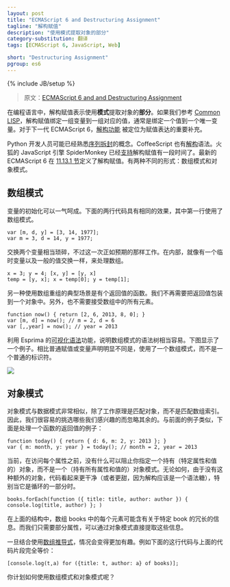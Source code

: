 ```yaml
---
layout: post
title: "ECMAScript 6 and Destructuring Assignment"
tagline: "解构赋值"
description: "使用模式提取对象的部分"
category-substitution: 翻译
tags: [ECMAScript 6, JavaScript, Web]

short: "Destructuring Assignment"
pgroup: es6
---
```

{% include JB/setup %}

> 原文：[ECMAScript 6 and and Destructuring Assignment](http://ariya.ofilabs.com/2013/02/es6-and-destructuring-assignment.html)

<!-- In a programming language, destructuring assignment denotes the use of **patterns** to extract **parts** of an object. If we refer to [Common LISP](http://www.cs.cmu.edu/Groups/AI/html/cltl/clm/node252.html), destructuring assignment binds a set of variables to a corresponding set of values, where normally bind a value to a single variable. For the next-generation ECMAScript 6, [destructuring feature](http://wiki.ecmascript.org/doku.php?id=harmony:destructuring) is slated to be an important addition to the assignment expression. -->
在编程语言中，解构赋值表示使用**模式**提取对象的**部分**。如果我们参考 [Common LISP](http://www.cs.cmu.edu/Groups/AI/html/cltl/clm/node252.html)，解构赋值绑定一组变量到一组对应的值，通常是绑定一个值到一个唯一变量。对于下一代 ECMAScript 6，[解构功能](http://wiki.ecmascript.org/doku.php?id=harmony:destructuring) 被定位为赋值表达的重要补充。

<!-- Python developers might be already familiar with the concept of [sequence unpacking](http://docs.python.org/2/tutorial/datastructures.html#tuples-and-sequences). CoffeeScript also already has the syntax for [destructuring](http://coffeescript.org/#destructuring). SpiderMonkey, the JavaScript engine in Firefox, has been [supporting](https://developer.mozilla.org/en-US/docs/JavaScript/New_in_JavaScript/1.7) destructuring assignment for a while. The latest ECMAScript 6 defines the grammar for destructuring assignment in [Section 11.13.1](http://teramako.github.com/ECMAScript/ecma6th_syntax.html#11.13.1). There are two different forms: array pattern and object pattern. -->
Python 开发人员可能已经熟悉[序列拆封](http://docs.python.org/2/tutorial/datastructures.html#tuples-and-sequences)的概念。CoffeeScript 也有[解构](http://coffeescript.org/#destructuring)语法。火狐的 JavaScript 引擎 SpiderMonkey 已经[支持](https://developer.mozilla.org/en-US/docs/JavaScript/New_in_JavaScript/1.7)解构赋值有一段时间了。最新的 ECMAScript 6 在 [11.13.1 节](http://teramako.github.com/ECMAScript/ecma6th_syntax.html#11.13.1)定义了解构赋值。有两种不同的形式：数组模式和对象模式。

<!-- ## Array Pattern -->

## 数组模式

<!-- Variables can be initialized in one go. The following two lines have the same effect, the first one is employing an array pattern. -->
变量的初始化可以一气呵成。下面的两行代码具有相同的效果，其中第一行使用了数组模式。

    var [m, d, y] = [3, 14, 1977];
    var m = 3, d = 14, y = 1977;

<!-- Swapping two variables is rather trivial, this one works just as expected. Internally, it does the sequence as if there is a temporary variable temp and the usual value exchange. -->
交换两个变量相当琐碎，不过这一次正如预期的那样工作。在内部，就像有一个临时变量以及一般的值交换一样，来处理数组。

    x = 3; y = 4; [x, y] = [y, x]
    temp = [y, x]; x = temp[0]; y = temp[1];

<!-- Another typical use of array restructuring is for a function which has multiple return values. We don't need to wrap it in an object anymore. Also, there is no need to accept all elements in the array. -->
另一种使用数组重组的典型场景是有个返回值的函数。我们不再需要把返回值包装到一个对象中。另外，也不需要接受数组中的所有元素。

    function now() { return [2, 6, 2013, 8, 0]; }
    var [m, d] = now(); // m = 2, d = 6
    var [,,year] = now(); // year = 2013

<!-- With the [syntax visualization](http://esprima.googlecode.com/git-history/harmony/demo/parse.html) feature of Esprima, it is rather easy to illustrate the syntax tree of an array pattern. The following figure shows an example thereof. Compared to a vanilla assignment or variable declarator, the obvious different here is that we have an array pattern instead of a plain identifier. -->
利用 Esprima 的[可视化语法](http://esprima.googlecode.com/git-history/harmony/demo/parse.html)功能，说明数组模式的语法树相当容易。下图显示了一个例子。相比普通赋值或变量声明明显不同是，使用了一个数组模式，而不是一个普通的标识符。

![](http://ariya.ofilabs.com/wp-content/uploads/2013/02/destructuring.png)

<!-- ## Object Pattern -->

## 对象模式

<!-- This pattern is very similar, except it works by matching object properties instead of array indices. Thus, we can easily pick the ones we are interested in while ignoring the rest. A similar example as before, e.g. when processing the return value of a function: -->
对象模式与数据模式非常相似，除了工作原理是匹配对象，而不是匹配数组索引。因此，我们很容易的挑选哪些我们感兴趣的而忽略其余的。与前面的例子类似，下面是处理一个函数的返回值的例子：

    function today() { return { d: 6, m: 2, y: 2013 }; }
    var { m: month, y: year } = today(); // month = 2, year = 2013

<!-- Of course, instead of a pattern, nothing stops you from assigning a holder object before accessing each property. However, the lack of such extra object makes the code looks cleaner (or sweeter, since destructuring is supposed to be a syntactic sugar), in particular when it is part of a loop. -->
当前，在访问每个属性之前，没有什么可以阻止你指定一个持有（特定属性和值的）对象，而不是一个（持有所有属性和值的）对象模式。无论如何，由于没有这种额外的对象，代码看起来更干净（或者更甜，因为解构应该是一个语法糖），特别当它是循环的一部分时。

    books.forEach(function ({ title: title, author: author }) { console.log(title, author) }; )

<!-- In the above construct, every element in that books array may contain a lengthy information about that particular book. Since we just want some properties, it is possible to extract them directly via the object pattern. -->
在上面的结构中，数组 books 中的每个元素可能含有关于特定 book 的冗长的信息。而我们只需要部分属性，可以通过对象模式直接提取这些信息。

<!-- It gets even more interesting once we combine with [array comprehension](http://ariya.ofilabs.com/2013/01/es6-and-array-comprehension.html). For example, the following line is exactly the same as the above snippet: -->
一旦结合使用[数组推导式](http://ariya.ofilabs.com/2013/01/es6-and-array-comprehension.html)，情况会变得更加有趣。例如下面的这行代码与上面的代码片段完全等价：

    [console.log(t,a) for ({title: t, author: a} of books)];

<!-- How do you plan to (ab)use array and object pattern? -->
你计划如何使用数组模式和对象模式呢？





